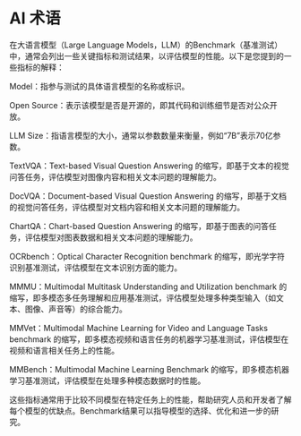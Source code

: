 # AI 术语

在大语言模型（Large Language Models，LLM）的Benchmark（基准测试）中，通常会列出一些关键指标和测试结果，以评估模型的性能。以下是您提到的一些指标的解释：

Model：指参与测试的具体语言模型的名称或标识。

Open Source：表示该模型是否是开源的，即其代码和训练细节是否对公众开放。

LLM Size：指语言模型的大小，通常以参数数量来衡量，例如“7B”表示70亿参数。

TextVQA：Text-based Visual Question Answering 的缩写，即基于文本的视觉问答任务，评估模型对图像内容和相关文本问题的理解能力。

DocVQA：Document-based Visual Question Answering 的缩写，即基于文档的视觉问答任务，评估模型对文档内容和相关文本问题的理解能力。

ChartQA：Chart-based Question Answering 的缩写，即基于图表的问答任务，评估模型对图表数据和相关文本问题的理解能力。

OCRbench：Optical Character Recognition benchmark 的缩写，即光学字符识别基准测试，评估模型在文本识别方面的能力。

MMMU：Multimodal Multitask Understanding and Utilization benchmark 的缩写，即多模态多任务理解和应用基准测试，评估模型处理多种类型输入（如文本、图像、声音等）的综合能力。

MMVet：Multimodal Machine Learning for Video and Language Tasks benchmark 的缩写，即多模态视频和语言任务的机器学习基准测试，评估模型在视频和语言相关任务上的性能。

MMBench：Multimodal Machine Learning Benchmark 的缩写，即多模态机器学习基准测试，评估模型在处理多种模态数据时的性能。


这些指标通常用于比较不同模型在特定任务上的性能，帮助研究人员和开发者了解每个模型的优缺点。Benchmark结果可以指导模型的选择、优化和进一步的研究。

